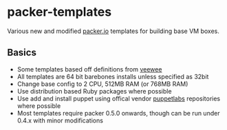packer-templates
==================

Various new and modified [packer.io](https://github.com/mitchellh/packer) templates for building base VM boxes.

## Basics
* Some templates based off definitions from [veewee](https://github.com/jedi4ever/veewee)
* All templates are 64 bit barebones installs unless specified as 32bit
* Change base config to 2 CPU, 512MB RAM (or 768MB RAM)
* Use distribution based Ruby packages where possible
* Use add and install puppet using offical vendor [puppetlabs](http://docs.puppetlabs.com/guides/puppetlabs_package_repositories.html) repositories where possible
* Most templates require packer 0.5.0 onwards, though can be run under 0.4.x with minor modifications
